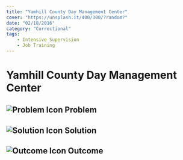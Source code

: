 ```yaml
---
title: "Yamhill County Day Management Center"
cover: "https://unsplash.it/400/300/?random?"
date: "02/18/2016"
category: "Correctional"
tags:
    - Intensive Supervision
    - Job Training
---
```


# Yamhill County Day Management Center

## ![Problem Icon](https://github.com/google/material-design-icons/raw/master/alert/1x_web/ic_error_outline_black_48dp.png "Problem") Problem

## ![Solution Icon](https://github.com/google/material-design-icons/raw/master/action/1x_web/ic_lightbulb_outline_black_48dp.png "Solution") Solution

## ![Outcome Icon](https://github.com/google/material-design-icons/raw/master/action/1x_web/ic_view_list_black_48dp.png "Outcome") Outcome

